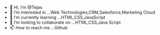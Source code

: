 - 👋 Hi, I’m @Tejas
- 👀 I’m interested in ...Web Technologies,CRM,Salesforce,Marketing Cloud
- 🌱 I’m currently learning ...HTML,CSS,JavaScript
- 💞️ I’m looking to collaborate on ...HTML,CSS,Java Script
- 📫 How to reach me ...Github


